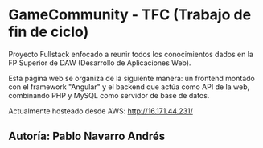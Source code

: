 # GameCommunity - TFC (Trabajo de fin de ciclo)

Proyecto Fullstack enfocado a reunir todos los conocimientos dados en la FP Superior de DAW (Desarrollo de Aplicaciones Web).

Esta página web se organiza de la siguiente manera: un frontend montado con el framework "Angular" y el backend que actúa como API de la web, combinando PHP y MySQL como servidor de base de datos.

Actualmente hosteado desde AWS: http://16.171.44.231/

## Autoría: Pablo Navarro Andrés
